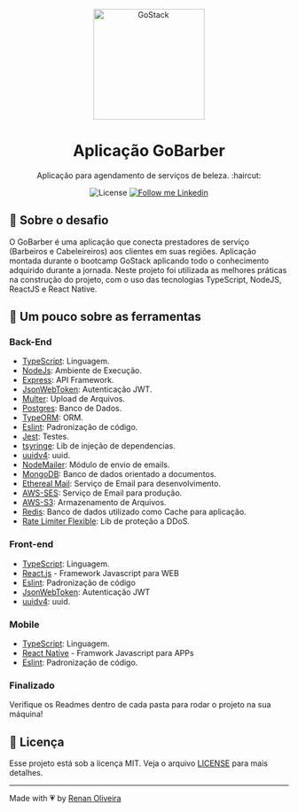 <p align="center">
    <img alt="GoStack" src="https://rocketseat-cdn.s3-sa-east-1.amazonaws.com/bootcamp-header.png" width="200px" />
</p>

<h1 align="center">
  Aplicação GoBarber
</h1>

<p align="center">Aplicação para agendamento de serviços de beleza.  :haircut:</p>

<p align="center">
  <img alt="License" src="https://img.shields.io/badge/license-MIT-191A1E">

  <a href="https://www.linkedin.com/in/renansmoliveira/">
    <img alt="Follow me Linkedin" src="https://img.shields.io/badge/Follow%20up-renansmoliveira-191A1E?style=social&logo=linkedin">
  </a>
</p>

## :rocket: Sobre o desafio

O GoBarber é uma aplicação que conecta prestadores de serviço (Barbeiros e Cabeleireiros) aos clientes em suas regiões. Aplicação montada durante o bootcamp GoStack aplicando todo o conhecimento adquirido durante a jornada. Neste projeto foi utilizada as melhores práticas na construção do projeto, com o uso das tecnologias TypeScript, NodeJS, ReactJS e React Native.

## :pushpin: Um pouco sobre as ferramentas

### Back-End

- [TypeScript](https://www.typescriptlang.org/): Linguagem.
- [NodeJs](https://nodejs.org/en/): Ambiente de Execução.
- [Express](https://expressjs.com/): API Framework.
- [JsonWebToken](https://github.com/auth0/node-jsonwebtoken): Autenticação JWT.
- [Multer](https://github.com/expressjs/multer): Upload de Arquivos.
- [Postgres](https://www.postgresql.org/): Banco de Dados.
- [TypeORM](https://typeorm.io/#/): ORM.
- [Eslint](https://eslint.org/): Padronização de código.
- [Jest](https://jestjs.io/): Testes.
- [tsyringe](https://github.com/microsoft/tsyringe): Lib de injeção de dependencias.
- [uuidv4](https://github.com/thenativeweb/uuidv4#readme): uuid.
- [NodeMailer](https://nodemailer.com/about/): Módulo de envio de emails.
- [MongoDB](https://www.mongodb.com/): Banco de dados orientado a documentos.
- [Ethereal Mail](https://ethereal.email/): Serviço de Email para desenvolvimento.
- [AWS-SES](https://aws.amazon.com/pt/ses/): Serviço de Email para produção.
- [AWS-S3](https://aws.amazon.com/pt/s3/): Armazenamento de Arquivos.
- [Redis](https://redis.io/): Banco de dados utilizado como Cache para aplicação.
- [Rate Limiter Flexible](https://github.com/animir/node-rate-limiter-flexible): Lib de proteção a DDoS.

### Front-end

- [TypeScript](https://www.typescriptlang.org/): Linguagem.
- [React.js](https://reactjs.org/) - Framework Javascript para WEB
- [Eslint](https://eslint.org/): Padronização de código
- [JsonWebToken](https://github.com/auth0/node-jsonwebtoken): Autenticação JWT
- [uuidv4](https://github.com/thenativeweb/uuidv4#readme): uuid.

### Mobile

- [TypeScript](https://www.typescriptlang.org/): Linguagem.
- [React Native](https://facebook.github.io/react-native/) - Framwork Javascript para APPs
- [Eslint](https://eslint.org/): Padronização de código.

### **Finalizado**

Verifique os Readmes dentro de cada pasta para rodar o projeto na sua máquina!

## :memo: Licença

Esse projeto está sob a licença MIT. Veja o arquivo [LICENSE](https://github.com/lmaoclost/GoBarber/blob/master/LICENSE.md) para mais detalhes.

---

Made with :heartpulse: by [Renan Oliveira](https://github.com/lmaoclost)
